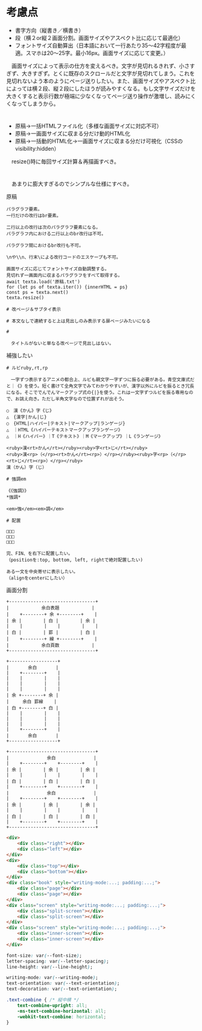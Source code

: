 # 考慮点

* 書字方向（縦書き／横書き）
* 段（横２or縦２画面分割。画面サイズやアスペクト比に応じて最適化）
* フォントサイズ自動算出（日本語において一行あたり35〜42字程度が最適。スマホは20〜25字。最小16px。画面サイズに応じて変更。）

　画面サイズによって表示の仕方を変えるべき。文字が見切れるきれず、小さすぎず、大きすぎず。とくに既存のスクロールだと文字が見切れてしまう。これを見切れないよう本のようにページ送りしたい。また、画面サイズやアスペクト比によっては横２段、縦２段にしたほうが読みやすくなる。もし文字サイズだけを大きくすると表示行数が極端に少なくなってページ送り操作が激増し、読みにくくなってしまうから。

# 

* 原稿→一括HTMLファイル化（多様な画面サイズに対応不可）
* 原稿→一画面サイズに収まる分だけ動的HTML化
* 原稿→一括動的HTML化→一画面サイズに収まる分だけ可視化（CSSのvisibility:hidden）

　resize()時に毎回サイズ計算＆再描画すべき。

# 

　あまりに膨大すぎるのでシンプルな仕様にすべき。

原稿
```
パラグラフ要素。
一行だけの改行はbr要素。

二行以上の改行は次のパラグラフ要素になる。
パラグラフ内における二行以上のbr改行は不可。

パラグラフ間におけるbr改行も不可。

\nや\\n、行末\による改行コードのエスケープも不可。

画面サイズに応じてフォントサイズ自動調整する。
見切れず一画面内に収まるパラグラフをすべて取得する。
await texta.load('原稿.txt')
for (let ps of texta.iter()) {innerHTML = ps}
const ps = texta.next()
texta.resize()

# 改ページ＆サブタイ表示

# 本文なしで連続すると上は見出しのみ表示する扉ページみたいになる

# 

　タイトルがないと単なる改ページで見出しはない。
```

補強したい
```
# ルビruby,rt,rp

　一字ずつ表示するアニメの都合上、ルビも親文字一字ずつに振る必要がある。青空文庫式だと｜《》を使う。短く書けて全角文字でみてわかりやすいが、漢字以外にルビを振るとき冗長になる。そこででんでんマークアップ式の{|}を使う。これは一文字ずつルビを振る専用なので、お誂え向き。ただし半角文字なので位置ずれが出そう。

○　漢《かん》字《じ》
△　{漢字|かん|じ}
○　{HTML|ハイパー|テキスト|マークアップ|ランゲージ}
△　｜HTML《ハイパーテキストマークアップランゲージ》
△　｜H《ハイパー》｜T《テキスト》｜M《マークアップ》｜L《ランゲージ》

<ruby>漢<rt>かん</rt></ruby><ruby>字<rt>じ</rt></ruby>
<ruby>漢<rp>（</rp><rt>かん</rt><rp>）</rp></ruby><ruby>字<rp>（</rp><rt>じ</rt><rp>）</rp></ruby>
漢（かん）字（じ）

# 強調em

《《強調》》
*強調*

<em>強</em><em>調</em>

# 配置

□□□
□□□
□□□

完、FIN、を右下に配置したい。
（positionを:top, bottom, left, rightで絶対配置したい)

ある一文を中央寄せに表示したい。
（alignをcenterにしたい）
```

画面分割
```
+--------------------------------+
|            余白表題            |
|    +--------+ 余 +--------+    |
| 余 |        | 白 |        | 余 |
|    |        |    |        |    |
| 白 |        | 罫 |        | 白 |
|    +--------+ 線 +--------+    |
|            余白頁数            |
+--------------------------------+
```
```
+------------------+
|       余白       |
|    +--------+    |
|    |        |    |
|    |        |    |
|    |        |    |
| 余 +--------+ 余 |
|     余白 罫線    |
| 白 +--------+ 白 |
|    |        |    |
|    |        |    |
|    |        |    |
|    +--------+    |
|       余白       |
+------------------+
```
```
+--------------------------------+
|              余白              |
|    +--------+    +--------+    |
| 余 |        | 余 |        | 余 |
|    |        |    |        |    |
| 白 |        | 白 |        | 白 |
|    +--------+    +--------+    |
|              余白              |
|    +--------+    +--------+    |
| 余 |        | 余 |        | 余 |
|    |        |    |        |    |
| 白 |        | 白 |        | 白 |
|    +--------+    +--------+    |
+--------------------------------+
```

```html
<div>
    <div class="right"></div>
    <div class="left"></div>
</div>
<div>
    <div class="top"></div>
    <div class="bottom"></div>
</div>
<div class="book" style="writing-mode:...; padding:...;">
    <div class="page"></div>
    <div class="page"></div>
</div>
<div class="screen" style="writing-mode:...; padding:...;">
    <div class="split-screen"></div>
    <div class="split-screen"></div>
</div>
<div class="screen" style="writing-mode:...; padding:...;">
    <div class="inner-screen"></div>
    <div class="inner-screen"></div>
</div>
```



```css
font-size: var(--font-size);
letter-spacing: var(--letter-spacing);
line-height: var(--line-height);

writing-mode: var(--writing-mode);
text-orientation: var(--text-orientation);
text-decoration: var(--text-orientation);

.text-combine { /* 縦中横 */
    text-combine-upright: all;
    -ms-text-combine-horizontal: all;
    -webkit-text-combine: horizontal;
}
```
